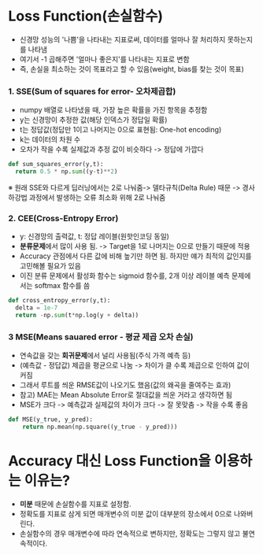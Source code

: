 # Loss Function(손실함수)
* 신경망 성능의 '나쁨'을 나타내는 지표로써, 데이터를 얼마나 잘 처리하지 못하는지를 나타냄
* 여기서 -1 곱해주면 '얼마나 좋은지'를 나타내는 지표로 변함
* 즉, 손실을 최소하는 것이 목표라고 할 수 있음(weight, bias를 찾는 것이 목표)

### 1. SSE(Sum of squares for error- 오차제곱합)
* numpy 배열로 나타냈을 때, 가장 높은 확률을 가진 항목을 추정함
* y는 신경망이 추정한 값(해당 인덱스가 정답일 확률)
* t는 정답값(정답만 1이고 나머지는 0으로 표현됨: One-hot encoding)
* k는 데이터의 차원 수
* 오차가 작을 수록 실제값과 추정 값이 비슷하다 -> 정답에 가깝다

```python
def sum_squares_error(y,t):
  return 0.5 * np.sum((y-t)**2)
```

※ 원래 SSE와 다르게 딥러닝에서는 2로 나눠줌-> 델타규칙(Delta Rule) 때문
-> 경사하강법 과정에서 발생하는 오류 최소화 위해 2로 나눠줌

### 2. CEE(Cross-Entropy Error)
* y: 신경망의 출력값, t: 정답 레이블(원핫인코딩 동일)
* **분류문제**에서 많이 사용 됨. -> Target을 1로 나머지는 0으로 만들기 때문에 적용
* Accuracy 관점에서 다른 값에 비해 높기만 하면 됨. 하지만 얘가 최적의 값인지를 고민해볼 필요가 있음
* 이진 분류 문제에서 활성화 함수는 sigmoid 함수를, 2개 이상 레이블 예측 문제에서는 softmax 함수를 씀

```python
def cross_entropy_error(y,t):
  delta = 1e-7
  return -np.sum(t*np.log(y + delta))
```
### 3 MSE(Means sauared error - 평균 제곱 오차 손실)
* 연속값을 갖는 **회귀문제**에서 널리 사용됨(주식 가격 예측 등)
* (예측값 - 정답값) 제곱을 평균으로 나눔 -> 차이가 클 수록 제곱으로 인하여 값이 커짐
* 그래서 루트를 씌운 RMSE값이 나오기도 했음(값의 왜곡을 줄여주는 효과) 
* 참고) MAE는 Mean Absolute Error로 절대값을 씌운 거라고 생각하면 됨
* MSE가 크다 -> 예측값과 실제값의 차이가 크다 -> 잘 못맞춤 -> 작을 수록 좋음

```python
def MSE(y_true, y_pred):
	return np.mean(np.square((y_true - y_pred)))
```
  

# Accuracy 대신 Loss Function을 이용하는 이유는?
* **미분** 때문에 손실함수를 지표로 설정함.
* 정확도를 지표로 삼게 되면 매개변수의 미분 값이 대부분의 장소에서 0으로 나와버린다.
* 손실함수의 경우 매개변수에 따라 연속적으로 변하지만, 정확도는 그렇지 않고 불연속적이다.
